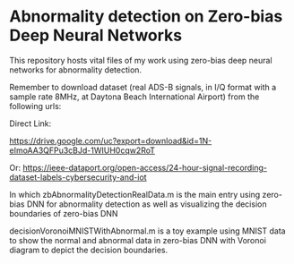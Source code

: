 # Abnormality detection on Zero-bias Deep Neural Networks

This repository hosts vital files of my work using zero-bias deep neural networks for abnormality detection.

Remember to download dataset (real ADS-B signals, in I/Q format with a sample rate 8MHz, at Daytona Beach International Airport) from the following urls:

Direct Link:

https://drive.google.com/uc?export=download&id=1N-eImoAA3QFPu3cBJd-1WIUH0cqw2RoT

Or:
https://ieee-dataport.org/open-access/24-hour-signal-recording-dataset-labels-cybersecurity-and-iot

In which
zbAbnormalityDetectionRealData.m
is the main entry using zero-bias DNN for abnormality detection as well as visualizing the decision boundaries of zero-bias DNN

decisionVoronoiMNISTWithAbnormal.m
is a toy example using MNIST data to show the normal and abnormal data in zero-bias DNN with Voronoi diagram to depict the decision boundaries.
